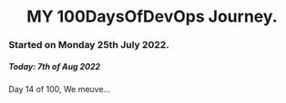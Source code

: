 <h1 align=center>
  MY 100DaysOfDevOps Journey.
</h1>

### Started on Monday 25th July 2022.
##### Today: 7th of Aug 2022

Day 14 of 100, We meuve...